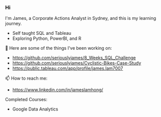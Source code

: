### Hi 

I'm James, a Corporate Actions Analyst in Sydney, and this is my learning journey.

- Self taught SQL and Tableau
- Exploring Python, PowerBI, and R

🌱 Here are some of the things I've been working on:

- https://github.com/seriouslyjames/8_Weeks_SQL_Challenge
- https://github.com/seriouslyjames/Cyclistic-Bikes-Case-Study
- https://public.tableau.com/app/profile/james.lam7007

📫 How to reach me:

- https://www.linkedin.com/in/jameslamhong/

Completed Courses:

- Google Data Analytics

<!--
**seriouslyjames/seriouslyjames** is a ✨ _special_ ✨ repository because its `README.md` (this file) appears on your GitHub profile.

Here are some ideas to get you started:

- 🔭 I’m currently working on ...
- 🌱 I’m currently learning ...
- 👯 I’m looking to collaborate on ...
- 🤔 I’m looking for help with ...
- 💬 Ask me about ...
- 📫 How to reach me: ...
- 😄 Pronouns: ...
- ⚡ Fun fact: ...
-->
